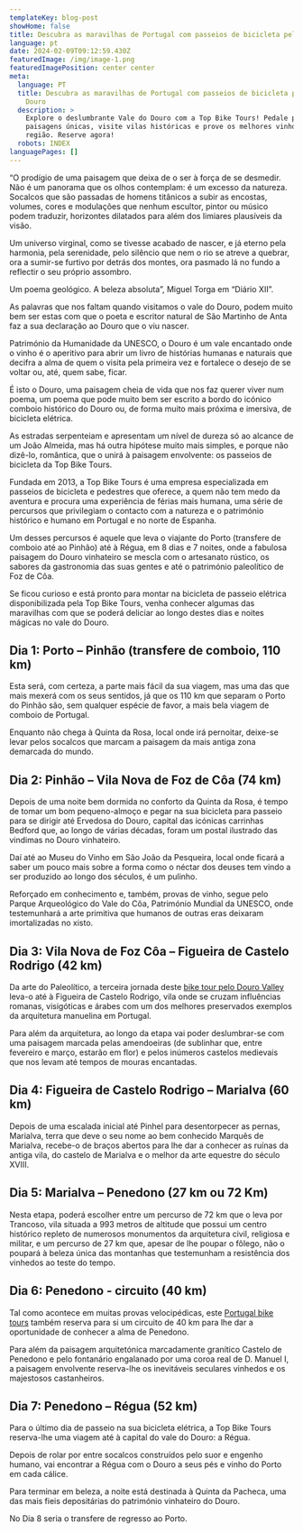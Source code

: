 ```yaml
---
templateKey: blog-post
showHome: false
title: Descubra as maravilhas de Portugal com passeios de bicicleta pelo vale do Douro
language: pt
date: 2024-02-09T09:12:59.430Z
featuredImage: /img/image-1.png
featuredImagePosition: center center
meta:
  language: PT
  title: Descubra as maravilhas de Portugal com passeios de bicicleta pelo vale do
    Douro
  description: >
    Explore o deslumbrante Vale do Douro com a Top Bike Tours! Pedale por
    paisagens únicas, visite vilas históricas e prove os melhores vinhos da
    região. Reserve agora!
  robots: INDEX
languagePages: []
---
```

“O prodígio de uma paisagem que deixa de o ser à força de se desmedir. Não é um panorama que os olhos contemplam: é um excesso da natureza. Socalcos que são passadas de homens titânicos a subir as encostas, volumes, cores e modulações que nenhum escultor, pintor ou músico podem traduzir, horizontes dilatados para além dos limiares plausíveis da visão. 

Um universo virginal, como se tivesse acabado de nascer, e já eterno pela harmonia, pela serenidade, pelo silêncio que nem o rio se atreve a quebrar, ora a sumir-se furtivo por detrás dos montes, ora pasmado lá no fundo a reflectir o seu próprio assombro. 

Um poema geológico. A beleza absoluta”, Miguel Torga em “Diário XII”.



As palavras que nos faltam quando visitamos o vale do Douro, podem muito bem ser estas com que o poeta e escritor natural de São Martinho de Anta faz a sua declaração ao Douro que o viu nascer.

Património da Humanidade da UNESCO, o Douro é um vale encantado onde o vinho é o aperitivo para abrir um livro de histórias humanas e naturais que decifra a alma de quem o visita pela primeira vez e fortalece o desejo de se voltar ou, até, quem sabe, ficar.

É isto o Douro, uma paisagem cheia de vida que nos faz querer viver num poema, um poema que pode muito bem ser escrito a bordo do icónico comboio histórico do Douro ou, de forma muito mais próxima e imersiva, de bicicleta elétrica.

As estradas serpenteiam e apresentam um nível de dureza só ao alcance de um João Almeida, mas há outra hipótese muito mais simples, e porque não dizê-lo, romântica, que o unirá à paisagem envolvente: os passeios de bicicleta da Top Bike Tours.

Fundada em 2013, a Top Bike Tours é uma empresa especializada em passeios de bicicleta e pedestres que oferece, a quem não tem medo da aventura e procura uma experiência de férias mais humana, uma série de percursos que privilegiam o contacto com a natureza e o património histórico e humano em Portugal e no norte de Espanha.

Um desses percursos é aquele que leva o viajante do Porto (transfere de comboio até ao Pinhão) até à Régua, em 8 dias e 7 noites, onde a fabulosa paisagem do Douro vinhateiro se mescla com o artesanato rústico, os sabores da gastronomia das suas gentes e até o património paleolítico de Foz de Côa.

Se ficou curioso e está pronto para montar na bicicleta de passeio elétrica disponibilizada pela Top Bike Tours, venha conhecer algumas das maravilhas com que se poderá deliciar ao longo destes dias e noites mágicas no vale do Douro.

## Dia 1: Porto – Pinhão (transfere de comboio, 110 km)

Esta será, com certeza, a parte mais fácil da sua viagem, mas uma das que mais mexerá com os seus sentidos, já que os 110 km que separam o Porto do Pinhão são, sem qualquer espécie de favor, a mais bela viagem de comboio de Portugal.

Enquanto não chega à Quinta da Rosa, local onde irá pernoitar, deixe-se levar pelos socalcos que marcam a paisagem da mais antiga zona demarcada do mundo.

## Dia 2: Pinhão – Vila Nova de Foz de Côa (74 km)

Depois de uma noite bem dormida no conforto da Quinta da Rosa, é tempo de tomar um bom pequeno-almoço e pegar na sua bicicleta para passeio para se dirigir até Ervedosa do Douro, capital das icónicas carrinhas  Bedford que, ao longo de várias décadas, foram um postal ilustrado das vindimas no Douro vinhateiro.

Daí até ao Museu do Vinho em São João da Pesqueira, local onde ficará a saber um pouco mais sobre a forma como o néctar dos deuses tem vindo a ser produzido ao longo dos séculos, é um pulinho.

Reforçado em conhecimento e, também, provas de vinho, segue pelo Parque Arqueológico do Vale do Côa, Património Mundial da UNESCO, onde testemunhará a arte primitiva que humanos de outras eras deixaram imortalizadas no xisto.

## Dia 3: Vila Nova de Foz Côa – Figueira de Castelo Rodrigo (42 km)

Da arte do Paleolítico, a terceira jornada deste [bike tour pelo Douro Valley](https://topbiketoursportugal.com/douro-valley-full-day-bike-ride) leva-o até à Figueira de Castelo Rodrigo, vila onde se cruzam influências romanas, visigóticas e árabes com um dos melhores preservados exemplos da arquitetura manuelina em Portugal.

Para além da arquitetura, ao longo da etapa vai poder deslumbrar-se com uma paisagem marcada pelas amendoeiras (de sublinhar que, entre fevereiro e março, estarão em flor) e pelos inúmeros castelos medievais que nos levam até tempos de mouras encantadas.

## Dia 4: Figueira de Castelo Rodrigo – Marialva (60 km)

Depois de uma escalada inicial até Pinhel para desentorpecer as pernas, Marialva, terra que deve o seu nome ao bem conhecido Marquês de Marialva, recebe-o de braços abertos para lhe dar a conhecer as ruínas da antiga vila, do castelo de Marialva e o melhor da arte equestre do século XVIII.

## Dia 5: Marialva – Penedono (27 km ou 72 Km)

Nesta etapa, poderá escolher entre um percurso de 72 km que o leva por Trancoso, vila situada a 993 metros de altitude que possui um centro histórico repleto de numerosos monumentos da arquitetura civil, religiosa e militar, e um percurso de 27 km que, apesar de lhe poupar o fôlego, não o poupará à beleza única das montanhas que testemunham a resistência dos vinhedos ao teste do tempo.

## Dia 6: Penedono - circuito (40 km)

Tal como acontece em muitas provas velocipédicas, este [Portugal bike tours](https://topbiketoursportugal.com/) também reserva para si um circuito de 40 km para lhe dar a oportunidade de conhecer a alma de Penedono.

Para além da paisagem arquitetónica marcadamente granítico Castelo de Penedono e pelo fontanário engalanado por uma coroa real de D. Manuel I, a paisagem envolvente reserva-lhe os inevitáveis seculares vinhedos e os majestosos castanheiros.

## Dia 7: Penedono – Régua (52 km)

Para o último dia de passeio na sua bicicleta elétrica, a Top Bike Tours reserva-lhe uma viagem até à capital do vale do Douro: a Régua.

Depois de rolar por entre socalcos construídos pelo suor e engenho humano, vai encontrar a Régua com o Douro a seus pés e vinho do Porto em cada cálice.

Para terminar em beleza, a noite está destinada à Quinta da Pacheca, uma das mais fieis depositárias do património vinhateiro do Douro. 

No Dia 8 seria o transfere de regresso ao Porto.